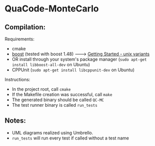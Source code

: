 QuaCode-MonteCarlo
==================

Compilation:
------------
Requirements:
  - cmake
  - [boost](http://www.boost.org/) (tested with boost 1.48) ---> [Getting Started - unix variants](http://www.boost.org/doc/libs/1_56_0/more/getting_started/unix-variants.html)
  - OR install through your system's package manager (`sudo apt-get install libboost-all-dev` on Ubuntu)
  - CPPUnit (`sudo apt-get install libcppunit-dev` on Ubuntu)

Instructions:
  - In the project root, call `cmake`
  - If the Makefile creation was successful, call `make`
  - The generated binary should be called `QC-MC`
  - The test runner binary is called `run_tests`

Notes:
------
  - UML diagrams realized using Umbrello.
  - `run_tests` will run every test if called without a test name
